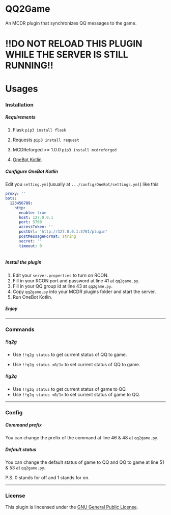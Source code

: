 # QQ2Game
An MCDR plugin that synchronizes QQ messages to the game.

# **!!DO NOT RELOAD THIS PLUGIN WHILE THE SERVER IS STILL RUNNING!!**

# Usages

### Installation

##### Requirements

1. Flask   `pip3 install flask`

2. Requests `pip3 install request`
3. MCDReforged >= 1.0.0 `pip3 install mcdreforged`

4. [OneBot Kotlin](https://github.com/yyuueexxiinngg/onebot-kotlin)

##### Configure OneBot Kotlin

Edit you `setting.yml`(usually at `.../config/OneBot/settings.yml`) like this

```yaml
proxy: ''
bots: 
  123456789: 
    http: 
      enable: true
      host: 127.0.0.1
      port: 5700
      accessToken: ''
      postUrl: 'http://127.0.0.1:5701/plugin'
      postMessageFormat: string
      secret: ''
      timeout: 0
    
```

##### Install the plugin

1. Edit your `server.properties`  to turn on RCON.
2. Fill in your RCON port and password at line 41 at  `qq2game.py`.
3. Fill in your QQ group id at line 43 at `qq2game.py`.
4. Copy `qq2game.py` into your MCDR plugins folder and start the server.
5. Run OneBot Kotlin.

##### Enjoy

***

### Commands

##### !!q2g

- Use `!!q2g status` to get current status of QQ to game.

- Use `!!q2g status <0/1>` to set current status of QQ to game.
##### !!g2q
- Use `!!g2q status` to get current status of game to QQ.
- Use `!!g2q status <0/1>` to set current status of game to QQ.
***

### Config

##### Command prefix

You can change the prefix of the command at line 46 & 48 at `qq2game.py`.

##### Default status

You can change the default status of game to QQ and QQ to game at line 51 & 53 at `qq2game.py`.

P.S. 0 stands for off and 1 stands for on.

------

### License

This plugin is lincensed under the [GNU General Public License](LICENSE).